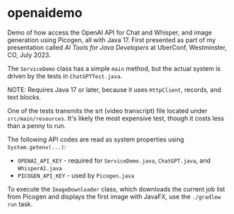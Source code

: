# openaidemo
Demo of how access the OpenAI API for Chat and Whisper, and image generation using Picogen, all with Java 17.
First presented as part of my presentation called _AI Tools for Java Developers_ at UberConf, Westminster, CO, July 2023.

The `ServiceDemo` class has a simple `main` method, but the actual system is driven by the tests in `ChatGPTTest.java`.

NOTE: Requires Java 17 or later, because it uses `HttpClient`, records, and text blocks.

One of the tests transmits the srt (video transcript) file located under `src/main/resources`. It's likely the most expensive test, though it costs less than a penny to run.

The following API codes are read as system properties using `System.getenv(...)`:

* `OPENAI_API_KEY` - required for `ServiceDemo.java`, `ChatGPT.java`, and `WhisperAI.java`
* `PICOGEN_API_KEY` - used by `Picogen.java`

To execute the `ImageDownloader` class, which downloads the current job list from Picogen and displays the first image with JavaFX, use the `./gradlew run` task.
